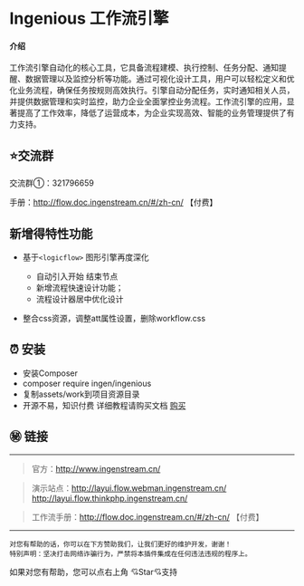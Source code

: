 # Ingenious 工作流引擎

#### 介绍
工作流引擎自动化的核心工具，它具备流程建模、执行控制、任务分配、通知提醒、数据管理以及监控分析等功能。通过可视化设计工具，用户可以轻松定义和优化业务流程，确保任务按规则高效执行。引擎自动分配任务，实时通知相关人员，并提供数据管理和实时监控，助力企业全面掌控业务流程。工作流引擎的应用，显著提高了工作效率，降低了运营成本，为企业实现高效、智能的业务管理提供了有力支持。




## ⭐交流群

交流群①：321796659

手册：http://flow.doc.ingenstream.cn/#/zh-cn/  【付费】



## 新增得特性功能

*   基于`<logicflow>` 图形引擎再度深化
    * 自动引入开始 结束节点
    * 新增流程快速设计功能；
    * 流程设计器居中优化设计


*   整合css资源，调整att属性设置，删除workflow.css



## ⏰ 安装
*  安装Composer
*  composer require ingen/ingenious
*  复制assets/work到项目资源目录
*  开源不易，知识付费  详细教程请购买文档 [购买](https://pc.fenchuan8.com/#/index?forum=69121&yqm=M9RJ)





## ㊙️ 链接

---

> 官方：http://www.ingenstream.cn/

> 演示站点：http://layui.flow.webman.ingenstream.cn/   http://layui.flow.thinkphp.ingenstream.cn/

> 工作流手册：http://flow.doc.ingenstream.cn/#/zh-cn/  【付费】

---


~~~
对您有帮助的话，你可以在下方赞助我们，让我们更好的维护开发，谢谢！
特别声明：坚决打击网络诈骗行为，严禁将本插件集成在任何违法违规的程序上。
~~~

如果对您有帮助，您可以点右上角 💘Star💘支持
